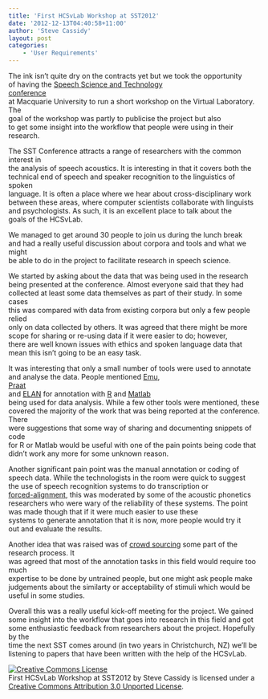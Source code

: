 ```yaml
--- 
title: 'First HCSvLab Workshop at SST2012'
date: '2012-12-13T04:40:58+11:00'
author: 'Steve Cassidy'
layout: post
categories:
    - 'User Requirements'
---
```


The ink isn’t quite dry on the contracts yet but we took the opportunity  
of having the [Speech Science and Technology  
 conference](http://clas.mq.edu.au/sst2012/)  
at Macquarie University to run a short workshop on the Virtual Laboratory. The  
goal of the workshop was partly to publicise the project but also  
to get some insight into the workflow that people were using in their research.

The SST Conference attracts a range of researchers with the common interest in  
the analysis of speech acoustics. It is interesting in that it covers both the  
technical end of speech and speaker recognition to the linguistics of spoken  
language. It is often a place where we hear about cross-disciplinary work  
between these areas, where computer scientists collaborate with linguists  
and psychologists. As such, it is an excellent place to talk about the  
goals of the HCSvLab.

We managed to get around 30 people to join us during the lunch break  
and had a really useful discussion about corpora and tools and what we might  
be able to do in the project to facilitate research in speech science.

We started by asking about the data that was being used in the research  
being presented at the conference. Almost everyone said that they had  
collected at least some data themselves as part of their study. In some cases  
this was compared with data from existing corpora but only a few people relied  
only on data collected by others. It was agreed that there might be more  
scope for sharing or re-using data if it were easier to do; however,  
there are well known issues with ethics and spoken language data that  
mean this isn’t going to be an easy task.

It was interesting that only a small number of tools were used to annotate  
and analyse the data. People mentioned [Emu](http://emu.sourceforge.net/),  
[Praat](/praat)  
and [ELAN](http://tla.mpi.nl/tools/tla-tools/elan/) for annotation with [R](http://www.r-project.org/) and [Matlab](/products/matlab)  
being used for data analysis. While a few other tools were mentioned, these  
covered the majority of the work that was being reported at the conference. There  
were suggestions that some way of sharing and documenting snippets of code  
for R or Matlab would be useful with one of the pain points being code that  
didn’t work any more for some unknown reason.

Another significant pain point was the manual annotation or coding of  
speech data. While the technologists in the room were quick to suggest  
the use of speech recognition systems to do transcription or  
[forced-alignment](http://www.bas.uni-muenchen.de/forschung/Verbmobil/VM14.7eng.html), this was moderated by some of the acoustic phonetics  
researchers who were wary of the reliability of these systems. The point  
was made though that if it were much easier to use these  
systems to generate annotation that it is now, more people would try it  
out and evaluate the results.

Another idea that was raised was of [crowd sourcing](http://en.wikipedia.org/wiki/Crowdsourcing) some part of the research process. It  
was agreed that most of the annotation tasks in this field would require too much  
expertise to be done by untrained people, but one might ask people make judgements about the similarty or acceptability of stimuli which would be useful in some studies.

Overall this was a really useful kick-off meeting for the project. We gained  
some insight into the workflow that goes into research in this field and got  
some enthusiastic feedback from researchers about the project. Hopefully by the  
time the next SST comes around (in two years in Christchurch, NZ) we’ll be  
listening to papers that have been written with the help of the HCSvLab.

[![Creative Commons License](http://i.creativecommons.org/l/by/3.0/88x31.png)](http://creativecommons.org/licenses/by/3.0/deed.en_US)  
First HCSvLab Workshop at SST2012 by Steve Cassidy is licensed under a [Creative Commons Attribution 3.0 Unported License](http://creativecommons.org/licenses/by/3.0/deed.en_US).